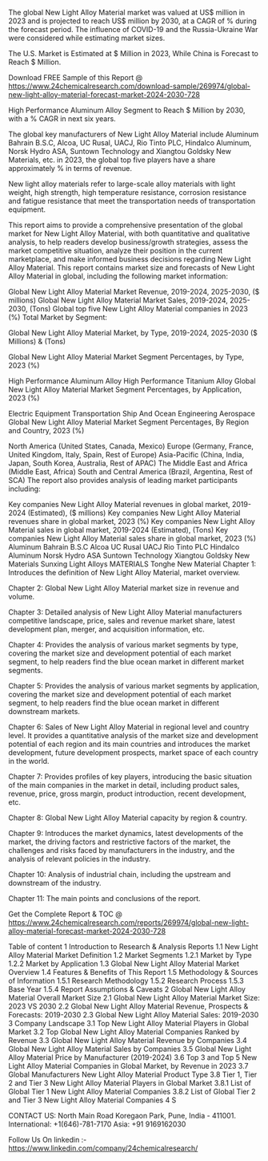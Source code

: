 The global New Light Alloy Material market was valued at US$ million in 2023 and is projected to reach US$ million by 2030, at a CAGR of % during the forecast period. The influence of COVID-19 and the Russia-Ukraine War were considered while estimating market sizes.

The U.S. Market is Estimated at $ Million in 2023, While China is Forecast to Reach $ Million.

Download FREE Sample of this Report @ https://www.24chemicalresearch.com/download-sample/269974/global-new-light-alloy-material-forecast-market-2024-2030-728

High Performance Aluminum Alloy Segment to Reach $ Million by 2030, with a % CAGR in next six years.

The global key manufacturers of New Light Alloy Material include Aluminum Bahrain B.S.C, Alcoa, UC Rusal, UACJ, Rio Tinto PLC, Hindalco Aluminum, Norsk Hydro ASA, Suntown Technology and Xiangtou Goldsky New Materials, etc. in 2023, the global top five players have a share approximately % in terms of revenue.

New light alloy materials refer to large-scale alloy materials with light weight, high strength, high temperature resistance, corrosion resistance and fatigue resistance that meet the transportation needs of transportation equipment.

This report aims to provide a comprehensive presentation of the global market for New Light Alloy Material, with both quantitative and qualitative analysis, to help readers develop business/growth strategies, assess the market competitive situation, analyze their position in the current marketplace, and make informed business decisions regarding New Light Alloy Material. This report contains market size and forecasts of New Light Alloy Material in global, including the following market information:

Global New Light Alloy Material Market Revenue, 2019-2024, 2025-2030, ($ millions)
Global New Light Alloy Material Market Sales, 2019-2024, 2025-2030, (Tons)
Global top five New Light Alloy Material companies in 2023 (%)
Total Market by Segment:

Global New Light Alloy Material Market, by Type, 2019-2024, 2025-2030 ($ Millions) & (Tons)

Global New Light Alloy Material Market Segment Percentages, by Type, 2023 (%)

High Performance Aluminum Alloy
High Performance Titanium Alloy
Global New Light Alloy Material Market Segment Percentages, by Application, 2023 (%)

Electric Equipment
Transportation
Ship And Ocean Engineering
Aerospace
Global New Light Alloy Material Market Segment Percentages, By Region and Country, 2023 (%)

North America (United States, Canada, Mexico)
Europe (Germany, France, United Kingdom, Italy, Spain, Rest of Europe)
Asia-Pacific (China, India, Japan, South Korea, Australia, Rest of APAC)
The Middle East and Africa (Middle East, Africa)
South and Central America (Brazil, Argentina, Rest of SCA)
The report also provides analysis of leading market participants including:

Key companies New Light Alloy Material revenues in global market, 2019-2024 (Estimated), ($ millions)
Key companies New Light Alloy Material revenues share in global market, 2023 (%)
Key companies New Light Alloy Material sales in global market, 2019-2024 (Estimated), (Tons)
Key companies New Light Alloy Material sales share in global market, 2023 (%)
Aluminum Bahrain B.S.C
Alcoa
UC Rusal
UACJ
Rio Tinto PLC
Hindalco Aluminum
Norsk Hydro ASA
Suntown Technology
Xiangtou Goldsky New Materials
Sunxing Light Alloys MATERIALS
Tonghe New Material
Chapter 1: Introduces the definition of New Light Alloy Material, market overview.

Chapter 2: Global New Light Alloy Material market size in revenue and volume.

Chapter 3: Detailed analysis of New Light Alloy Material manufacturers competitive landscape, price, sales and revenue market share, latest development plan, merger, and acquisition information, etc.

Chapter 4: Provides the analysis of various market segments by type, covering the market size and development potential of each market segment, to help readers find the blue ocean market in different market segments.

Chapter 5: Provides the analysis of various market segments by application, covering the market size and development potential of each market segment, to help readers find the blue ocean market in different downstream markets.

Chapter 6: Sales of New Light Alloy Material in regional level and country level. It provides a quantitative analysis of the market size and development potential of each region and its main countries and introduces the market development, future development prospects, market space of each country in the world.

Chapter 7: Provides profiles of key players, introducing the basic situation of the main companies in the market in detail, including product sales, revenue, price, gross margin, product introduction, recent development, etc.

Chapter 8: Global New Light Alloy Material capacity by region & country.

Chapter 9: Introduces the market dynamics, latest developments of the market, the driving factors and restrictive factors of the market, the challenges and risks faced by manufacturers in the industry, and the analysis of relevant policies in the industry.

Chapter 10: Analysis of industrial chain, including the upstream and downstream of the industry.

Chapter 11: The main points and conclusions of the report.

Get the Complete Report & TOC @ https://www.24chemicalresearch.com/reports/269974/global-new-light-alloy-material-forecast-market-2024-2030-728

Table of content
1 Introduction to Research & Analysis Reports
1.1 New Light Alloy Material Market Definition
1.2 Market Segments
1.2.1 Market by Type
1.2.2 Market by Application
1.3 Global New Light Alloy Material Market Overview
1.4 Features & Benefits of This Report
1.5 Methodology & Sources of Information
1.5.1 Research Methodology
1.5.2 Research Process
1.5.3 Base Year
1.5.4 Report Assumptions & Caveats
2 Global New Light Alloy Material Overall Market Size
2.1 Global New Light Alloy Material Market Size: 2023 VS 2030
2.2 Global New Light Alloy Material Revenue, Prospects & Forecasts: 2019-2030
2.3 Global New Light Alloy Material Sales: 2019-2030
3 Company Landscape
3.1 Top New Light Alloy Material Players in Global Market
3.2 Top Global New Light Alloy Material Companies Ranked by Revenue
3.3 Global New Light Alloy Material Revenue by Companies
3.4 Global New Light Alloy Material Sales by Companies
3.5 Global New Light Alloy Material Price by Manufacturer (2019-2024)
3.6 Top 3 and Top 5 New Light Alloy Material Companies in Global Market, by Revenue in 2023
3.7 Global Manufacturers New Light Alloy Material Product Type
3.8 Tier 1, Tier 2 and Tier 3 New Light Alloy Material Players in Global Market
3.8.1 List of Global Tier 1 New Light Alloy Material Companies
3.8.2 List of Global Tier 2 and Tier 3 New Light Alloy Material Companies
4 S

CONTACT US:
North Main Road Koregaon Park, Pune, India - 411001.
International: +1(646)-781-7170
Asia: +91 9169162030

Follow Us On linkedin :- https://www.linkedin.com/company/24chemicalresearch/
